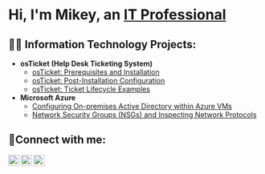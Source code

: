 <h1>Hi, I'm Mikey, an <a href="https://www.linkedin.com/in/michael-shafer-/">IT Professional</a></h1>

<h2>👨‍💻 Information Technology Projects:</h2>

- <b>osTicket (Help Desk Ticketing System)</b>
  - [osTicket: Prerequisites and Installation](https://github.com/mikeyshafer/osticket-prereqs)
  - [osTicket: Post-Installation Configuration](https://github.com/mikeyshafer/post-install-config)
  - [osTicket: Ticket Lifecycle Examples](https://github.com/mikeyshafer/ticket-lifecycle)
- <b>Microsoft Azure</b>
  - [Configuring On-premises Active Directory within Azure VMs](https://github.com/mikeyshafer/configure-ad)
  - [Network Security Groups (NSGs) and Inspecting Network Protocols](https://github.com/mikeyshafer/azure-network-protocols)

<h2>🤳Connect with me:</h2>

[<img align="left" alt="Josh | Twitter" width="22px" src="https://cdn.jsdelivr.net/npm/simple-icons@v3/icons/twitter.svg" />][twitter]
[<img align="left" alt="Josh | LinkedIn" width="22px" src="https://cdn.jsdelivr.net/npm/simple-icons@v3/icons/linkedin.svg" />][linkedin]
[<img align="left" alt="Josh | Instagram" width="22px" src="https://cdn.jsdelivr.net/npm/simple-icons@v3/icons/instagram.svg" />][instagram]

[twitter]: https://twitter.com/Josh
[instagram]: https://www.instagram.com/Josh
[linkedin]: https://linkedin.com/in/Josh
